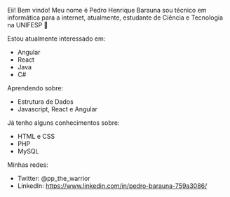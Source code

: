 Eii! Bem vindo! Meu nome é Pedro Henrique Barauna sou técnico em informática para a internet, atualmente, estudante de Ciência e Tecnologia na UNIFESP 🥰

Estou atualmente interessado em:
- Angular
- React
- Java
- C#

Aprendendo sobre:
- Estrutura de Dados
- Javascript, React e Angular

Já tenho alguns conhecimentos sobre:
- HTML e CSS
- PHP
- MySQL

Minhas redes:
- Twitter: @pp_the_warrior
- LinkedIn: https://www.linkedin.com/in/pedro-barauna-759a3086/
